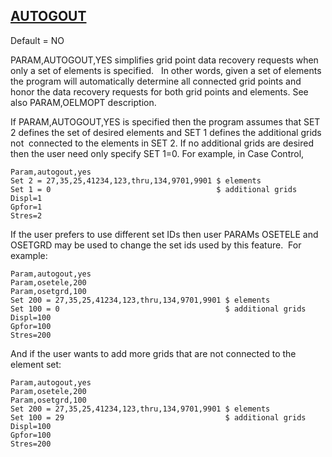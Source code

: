 ## [AUTOGOUT](https://nexus.hexagon.com/documentationcenter/bundle/MSC_Nastran_2022.4/page/Nastran_Combined_Book/qrg/parameters/TOC.AUTOGOUT.xhtml)

Default = NO

PARAM,AUTOGOUT,YES simplifies grid point data recovery requests when only a set of elements is specified.   In other words, given a set of elements the program will automatically determine all connected grid points and honor the data recovery requests for both grid points and elements. See also PARAM,OELMOPT description.

If PARAM,AUTOGOUT,YES is specified then the program assumes that SET 2 defines the set of desired elements and SET 1 defines the additional grids  not  connected to the elements in SET 2. If no additional grids are desired then the user need only specify SET 1=0. For example, in Case Control,

```nastran
Param,autogout,yes
Set 2 = 27,35,25,41234,123,thru,134,9701,9901 $ elements
Set 1 = 0                                     $ additional grids
Displ=1
Gpfor=1
Stres=2
```

If the user prefers to use different set IDs then user PARAMs OSETELE and OSETGRD may be used to change the set ids used by this feature.  For example:

```nastran
Param,autogout,yes
Param,osetele,200
Param,osetgrd,100
Set 200 = 27,35,25,41234,123,thru,134,9701,9901 $ elements
Set 100 = 0                                     $ additional grids
Displ=100
Gpfor=100
Stres=200
```

And if the user wants to add more grids that are not connected to the element set:

```nastran
Param,autogout,yes
Param,osetele,200
Param,osetgrd,100
Set 200 = 27,35,25,41234,123,thru,134,9701,9901 $ elements
Set 100 = 29                                    $ additional grids
Displ=100
Gpfor=100
Stres=200
```
